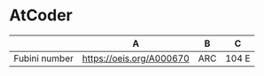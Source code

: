 # AtCoder


|  | A | B | C | 
| --- | --- | --- | --- | 
| Fubini number | https://oeis.org/A000670 | ARC | 104 E |  
